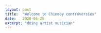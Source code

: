 ```yaml
---
layout: post
title:  "Welcome to Chinmoy controversies"
date:   2020-06-25
excerpt: "doing artist musician"
---
```

